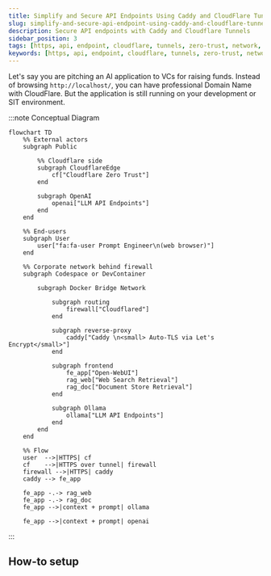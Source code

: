```yaml
---
title: Simplify and Secure API Endpoints Using Caddy and CloudFlare Tunnels
slug: simplify-and-secure-api-endpoint-using-caddy-and-cloudflare-tunnels
description: Secure API endpoints with Caddy and Cloudflare Tunnels
sidebar_position: 3
tags: [https, api, endpoint, cloudflare, tunnels, zero-trust, network, caddy, reverse-proxy]
keywords: [https, api, endpoint, cloudflare, tunnels, zero-trust, network, caddy, reverse-proxy]
---
```

Let's say you are pitching an AI application to VCs for raising funds. Instead of browsing `http://localhost/`, you can have professional Domain Name with CloudFlare. But the application is still running on your development or SIT environment.

:::note Conceptual Diagram
```mermaid
flowchart TD
    %% External actors
    subgraph Public

        %% Cloudflare side
        subgraph CloudflareEdge
            cf["Cloudflare Zero Trust"]
        end

        subgraph OpenAI
            openai["LLM API Endpoints"]
        end
    end

    %% End-users
    subgraph User
        user["fa:fa-user Prompt Engineer\n(web browser)"]
    end

    %% Corporate network behind firewall
    subgraph Codespace or DevContainer

        subgraph Docker Bridge Network

            subgraph routing
                firewall["Cloudflared"]
            end

            subgraph reverse-proxy
                caddy["Caddy \n<small> Auto-TLS via Let's Encrypt</small>"]
            end

            subgraph frontend
                fe_app["Open-WebUI"]
                rag_web["Web Search Retrieval"]
                rag_doc["Document Store Retrieval"]
            end

            subgraph Ollama
                ollama["LLM API Endpoints"]
            end
        end
    end

    %% Flow
    user  -->|HTTPS| cf
    cf    -->|HTTPS over tunnel| firewall
    firewall -->|HTTPS| caddy
    caddy --> fe_app

    fe_app -.-> rag_web
    fe_app -.-> rag_doc
    fe_app -->|context + prompt| ollama

    fe_app -->|context + prompt| openai
```
:::
## How-to setup